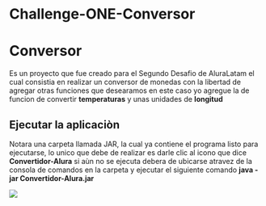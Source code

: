 # Challenge-ONE-Conversor
# Conversor
Es un proyecto que fue creado para el Segundo Desafio de AluraLatam
el cual consistia en realizar un conversor de monedas con la libertad
de agregar otras funciones que desearamos en este caso yo agregue
la de funcion de convertir **temperaturas** y unas unidades de 
**longitud**

## Ejecutar la aplicaciòn
Notara una carpeta llamada JAR, la cual ya contiene el programa listo
para ejecutarse, lo unico que debe de realizar es darle clic al icono
que dice **Convertidor-Alura** si aùn no se ejecuta debera de ubicarse
atravez de la consola de comandos en la carpeta y ejecutar el siguiente
comando **java -jar Convertidor-Alura.jar**

<image src="/img/img1.PNG">